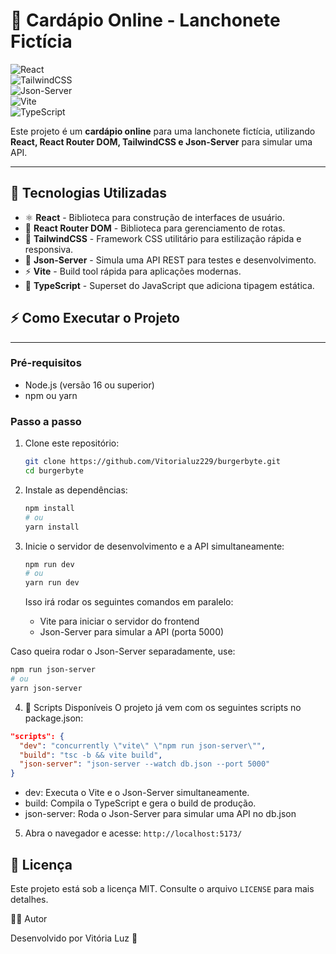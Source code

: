 # 🍔 Cardápio Online - Lanchonete Fictícia  

![React](https://img.shields.io/badge/React-18.2.0-blue?style=for-the-badge&logo=react)  
![TailwindCSS](https://img.shields.io/badge/TailwindCSS-3.2.7-blue?style=for-the-badge&logo=tailwindcss)  
![Json-Server](https://img.shields.io/badge/JSON--Server-FakeAPI-orange?style=for-the-badge)  
![Vite](https://img.shields.io/badge/Vite-4.3-purple?style=for-the-badge&logo=vite)  
![TypeScript](https://img.shields.io/badge/TypeScript-5.0-blue?style=for-the-badge&logo=typescript)  

Este projeto é um **cardápio online** para uma lanchonete fictícia, utilizando **React, React Router DOM, TailwindCSS e Json-Server** para simular uma API.  

---  

## 🚀 Tecnologias Utilizadas  

- ⚛️ **React** - Biblioteca para construção de interfaces de usuário.  
- 🚏 **React Router DOM** - Biblioteca para gerenciamento de rotas.  
- 🎨 **TailwindCSS** - Framework CSS utilitário para estilização rápida e responsiva.  
- 📡 **Json-Server** - Simula uma API REST para testes e desenvolvimento.  
- ⚡ **Vite** - Build tool rápida para aplicações modernas.  
- 📝 **TypeScript** - Superset do JavaScript que adiciona tipagem estática.  
## ⚡️ Como Executar o Projeto

--- 

### Pré-requisitos

- Node.js (versão 16 ou superior)
- npm ou yarn

### Passo a passo

1. Clone este repositório:

   ```bash
   git clone https://github.com/Vitorialuz229/burgerbyte.git
   cd burgerbyte
   ```

2. Instale as dependências:

   ```bash
   npm install
   # ou
   yarn install
   ```

3. Inicie o servidor de desenvolvimento e a API simultaneamente:

   ```bash
   npm run dev
   # ou
   yarn run dev
   ```

   Isso irá rodar os seguintes comandos em paralelo:

   * Vite para iniciar o servidor do frontend
   * Json-Server para simular a API (porta 5000)
  
  Caso queira rodar o Json-Server separadamente, use:

   ```bash
   npm run json-server
   # ou
   yarn json-server
   ```

4. 📜 Scripts Disponíveis
O projeto já vem com os seguintes scripts no package.json:

```json
"scripts": {
  "dev": "concurrently \"vite\" \"npm run json-server\"",
  "build": "tsc -b && vite build",
  "json-server": "json-server --watch db.json --port 5000"
}
```

   * dev: Executa o Vite e o Json-Server simultaneamente.
   * build: Compila o TypeScript e gera o build de produção.
   * json-server: Roda o Json-Server para simular uma API no db.json

5. Abra o navegador e acesse: `http://localhost:5173/`

## 📄 Licença

Este projeto está sob a licença MIT. Consulte o arquivo `LICENSE` para mais detalhes.


👨‍💻 Autor

Desenvolvido por Vitória Luz 🚀
